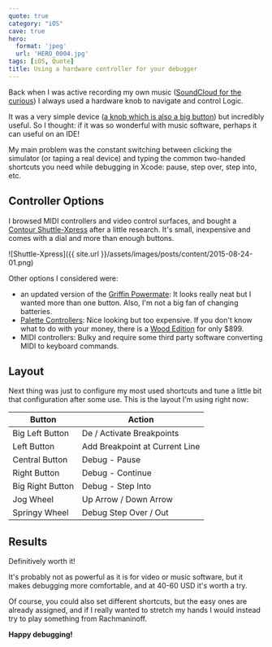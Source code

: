 ```yaml
---
quote: true
category: "iOS"
cave: true
hero:
  format: 'jpeg'
  url: 'HERO_0004.jpg'
tags: [iOS, Quote]
title: Using a hardware controller for your debugger
---
```


Back when I was active recording my own music ([SoundCloud for the curious](https://soundcloud.com/yuniper)) I always used a hardware knob to navigate and control Logic.

It was a very simple device ([a knob which is also a big button](https://griffintechnology.com/powermate)) but incredibly useful. So I thought: if it was so wonderful with music software, perhaps it can useful on an IDE!

My main problem was the constant switching between clicking the simulator (or taping a real device) and typing the common two-handed shortcuts you need while debugging in Xcode: pause, step over, step into, etc.

## Controller Options ##

I browsed MIDI controllers and video control surfaces, and bought a [Contour Shuttle-Xpress](https://ergo.contour-design.com/ergonomic-mouse/shuttlexpress) after a little research. It's small, inexpensive and comes with a dial and more than enough buttons.

![Shuttle-Xpress]({{ site.url }}/assets/images/posts/content/2015-08-24-01.png)

Other options I considered were:

* an updated version of the [Griffin Powermate](https://griffintechnology.com/laptops/powermate-bluetooth): It looks really neat but I wanted more than one button. Also, I'm not a big fan of changing batteries.
* [Palette Controllers](https://palettegear.com/index.html): Nice looking but too expensive.
If you don't know what to do with your money, there is a [Wood Edition](https://shop.trycelery.com/page/palettekits) for only $899.
* MIDI controllers: Bulky and require some third party software converting MIDI to keyboard commands.


## Layout ##

Next thing was just to configure my most used shortcuts and tune a little bit that configuration after some use. This is the layout I'm using right now:

| Button						| Action														|
| --------					| ----------												|
| Big Left Button 	|	De / Activate Breakpoints				|
| Left Button			 	|	Add Breakpoint at Current Line 	|
| Central Button		|	Debug - Pause								 			|
| Right Button			|	Debug - Continue									|
| Big Right Button	|	Debug - Step Into								|
| Jog Wheel					|	Up Arrow / Down Arrow						|
| Springy Wheel			|	Debug Step Over / Out						|


## Results ##

Definitively worth it!

It's probably not as powerful as it is for video or music software, but it makes debugging more comfortable, and at 40-60 USD it's worth a try.

Of course, you could also set different shortcuts, but the easy ones are already assigned, and if I really wanted to stretch my hands I would instead try to play something from Rachmaninoff.

**Happy debugging!**
